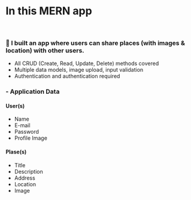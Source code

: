 <h1>In this MERN app</h1>
<br>
<h3>📍 I built an app where users can share places (with images & location) with other users.</h3>
<ul>
  <li>All CRUD (Create, Read, Update, Delete) methods covered</li>
  <li>Multiple data models, image upload, input validation</li>
  <li>Authentication and authentication required</li>
</ul>  
<h3>- Application Data</h3>
<h4>User(s)</h4>
<ul>
  <li>Name</li>
  <li>E-mail</li>
  <li>Password</li>
  <li>Profile Image</li>
</ul>  
<h4>Plase(s)</h4>
<ul>
  <li>Title</li>
  <li>Description</li>
  <li>Address</li>
  <li>Location</li>
  <li>Image</li>
</ul>  
